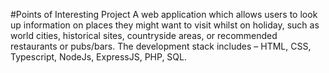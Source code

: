 #Points of Interesting Project
A web application which allows users to look up information on places they might want to visit whilst on holiday, such as world cities, historical sites, countryside areas, or recommended restaurants or pubs/bars.
The development stack includes – HTML, CSS, Typescript, NodeJs, ExpressJS, PHP, SQL. 
